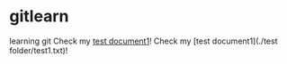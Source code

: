 # gitlearn
learning git
Check my [test document1](./test/log)!
Check my [test document1](./test folder/test1.txt)!
